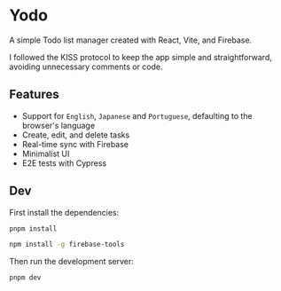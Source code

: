 # Yodo

A simple Todo list manager created with React, Vite, and Firebase.

I followed the KISS protocol to keep the app simple and straightforward, avoiding unnecessary comments or code.

## Features

- Support for `English`, `Japanese` and `Portuguese`, defaulting to the browser's language
- Create, edit, and delete tasks
- Real-time sync with Firebase
- Minimalist UI
- E2E tests with Cypress

## Dev

First install the dependencies:

```bash
pnpm install

npm install -g firebase-tools
```

Then run the development server:

```bash
pnpm dev
```
